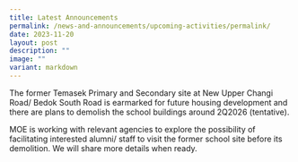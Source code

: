 ```yaml
---
title: Latest Announcements
permalink: /news-and-announcements/upcoming-activities/permalink/
date: 2023-11-20
layout: post
description: ""
image: ""
variant: markdown
---
```

The former Temasek Primary and Secondary site at New Upper Changi Road/ Bedok South Road is earmarked for future housing development and there are plans to demolish the school buildings around 2Q2026 (tentative). 

MOE is working with relevant agencies to explore the possibility of facilitating interested alumni/ staff to visit the former school site before its demolition. We will share more details when ready.